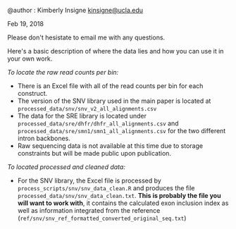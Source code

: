 @author : Kimberly Insigne
kinsigne@ucla.edu

Feb 19, 2018

Please don't hesistate to email me with any questions.

Here's a basic description of where the data lies and how you can use it in your
own work. 

*To locate the raw read counts per bin:*
- There is an Excel file with all of the read counts per bin for each construct.
- The version of the SNV library used in the main paper is located at 
`processed_data/snv/snv_v2_all_alignments.csv`
- The data for the SRE library is located under `processed_data/sre/dhfr/dhfr_all_alignments.csv` and
`processed_data/sre/smn1/smn1_all_alignments.csv` for the two different intron backbones. 
- Raw sequencing data is not available at this time due to storage constraints but will
be made public upon publication.

*To located processed and cleaned data:*
- For the SNV library, the Excel file is processed by `process_scripts/snv/snv_data_clean.R`
and produces the file `processed_data/snv/snv_data_clean.txt`. **This is probably
the file you will want to work with**, it contains the calculated exon inclusion index
as well as information integrated from the reference (`ref/snv/snv_ref_formatted_converted_original_seq.txt`)
